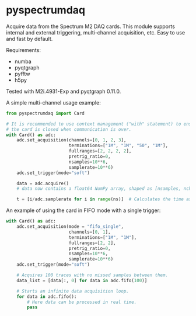# pyspectrumdaq
Acquire data from the Spectrum M2 DAQ cards. This module supports internal and external triggering, multi-channel acquisition, etc. Easy to use and fast by default.

Requirements:
* numba
* pyqtgraph
* pyfftw
* h5py

Tested with M2i.4931-Exp and pyqtgraph 0.11.0.

A simple multi-channel usage example:

```python
from pyspectrumdaq import Card

# It is recommended to use context management ("with" statement) to ensire that 
# the card is closed when communication is over.
with Card() as adc:
    adc.set_acquisition(channels=[0, 1, 2, 3], 
                        terminations=["1M", "1M", "50", "1M"], 
                        fullranges=[2, 2, 2, 2],
                        pretrig_ratio=0, 
                        nsamples=10**6,
                        samplerate=10**6)             
    adc.set_trigger(mode="soft")

    data = adc.acquire()
    # data now contains a float64 NumPy array, shaped as [nsamples, nchannels]

    t = [i/adc.samplerate for i in range(ns)]  # Calculates the time axis.
```

An example of using the card in FIFO mode with a single trigger:
```python
with Card() as adc:
    adc.set_acquisition(mode = "fifo_single", 
                        channels=[0, 1], 
                        terminations=["1M", "1M"], 
                        fullranges=[2, 2],
                        pretrig_ratio=0, 
                        nsamples=10**6,
                        samplerate=10**6)             
    adc.set_trigger(mode="soft")

    # Acquires 100 traces with no missed samples between them.
    data_list = [data[:, 0] for data in adc.fifo(100)]

    # Starts an infinite data acquisition loop.
    for data in adc.fifo():
        # Here data can be processed in real time.
        pass
```

